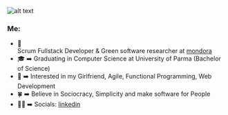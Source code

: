 <img src="https://i.pinimg.com/originals/9b/7a/9f/9b7a9f03a571f03185f83083b681b033.gif" alt="alt text">

<h3>Me:</h3>

* 💼 <br>Scrum Fullstack Developer & Green software researcher at [mondora](https://github.com/mondora)
* 🎓  ➡️  Graduating in Computer Science at University of Parma (Bachelor of Science)
* 🧐  ➡️  Interested in my Girlfriend, Agile, Functional Programming, Web Development
* 🍀  ➡️  Believe in Sociocracy, Simplicity and make software for People
* ✍🏻  ➡️  Socials: [linkedin](https://www.linkedin.com/in/lorenzogalafassi/)
